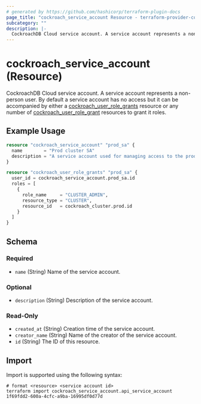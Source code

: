 ```yaml
---
# generated by https://github.com/hashicorp/terraform-plugin-docs
page_title: "cockroach_service_account Resource - terraform-provider-cockroach"
subcategory: ""
description: |-
  CockroachDB Cloud service account. A service account represents a non-person user. By default a service account has no access but it can be accompanied by either a cockroachuserrole_grants user_role_grants resource or any number of cockroachuserrole_grant user_role_grant resources to grant it roles.
---
```


# cockroach_service_account (Resource)

CockroachDB Cloud service account. A service account represents a non-person user. By default a service account has no access but it can be accompanied by either a [cockroach_user_role_grants](user_role_grants) resource or any number of [cockroach_user_role_grant](user_role_grant) resources to grant it roles.

## Example Usage

```terraform
resource "cockroach_service_account" "prod_sa" {
  name        = "Prod cluster SA"
  description = "A service account used for managing access to the prod cluster"
}

resource "cockroach_user_role_grants" "prod_sa" {
  user_id = cockroach_service_account.prod_sa.id
  roles = [
    {
      role_name     = "CLUSTER_ADMIN",
      resource_type = "CLUSTER",
      resource_id   = cockroach_cluster.prod.id
    }
  ]
}
```

<!-- schema generated by tfplugindocs -->
## Schema

### Required

- `name` (String) Name of the service account.

### Optional

- `description` (String) Description of the service account.

### Read-Only

- `created_at` (String) Creation time of the service account.
- `creator_name` (String) Name of the creator of the service account.
- `id` (String) The ID of this resource.

## Import

Import is supported using the following syntax:

```shell
# format <resource> <service account id>
terraform import cockroach_service_account.api_service_account 1f69fdd2-600a-4cfc-a9ba-16995df0d77d
```

